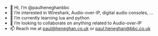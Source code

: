 - 👋 Hi, I’m @paulheneghanbbc
- 👀 I’m interested in Wireshark, Audio-over-IP, digital audio consoles, ...
- 🌱 I’m currently learning lua and python
- 💞️ I’m looking to collaborate on anything related to Audio-over-IP
- 📫 Reach me at paul@heneghan.co.uk or paul.heneghan@bbc.co.uk

<!---
paulheneghanbbc/paulheneghanbbc is a ✨ special ✨ repository because its `README.md` (this file) appears on your GitHub profile.
You can click the Preview link to take a look at your changes.
--->
